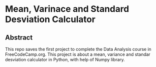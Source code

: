 # Mean, Varinace and Standard Desviation Calculator

## Abstract

This repo saves the first project to complete the Data Analysis course in FreeCodeCamp.org. This project is about a mean, variance and standar desviation calculator in Python, with help of Numpy library.